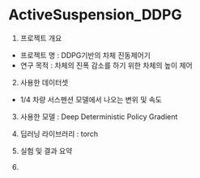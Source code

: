 # ActiveSuspension_DDPG

1. 프로젝트 개요
  - 프로젝트 명 : DDPG기반의 차체 진동제어기
  - 연구 목적 : 차체의 진폭 감소를 하기 위한 차체의 높이 제어

2. 사용한 데이터셋
  - 1/4 차량 서스펜션 모델에서 나오는 변위 및 속도
  
3. 사용한 모델 : Deep Deterministic Policy Gradient

4. 딥러닝 라이브러리 : torch

5. 실험 및 결과 요약

6. 

